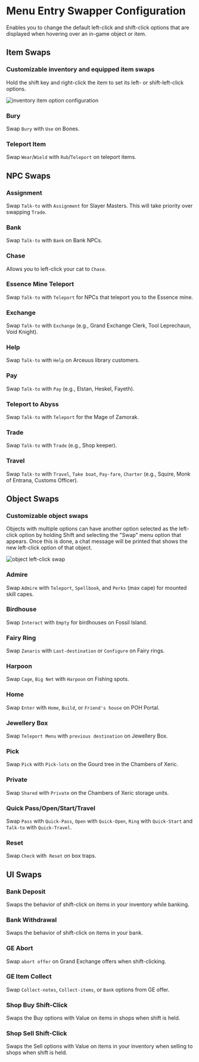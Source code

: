 # Menu Entry Swapper Configuration

Enables you to change the default left-click and shift-click options that are displayed when hovering over an in-game object or item.

## Item Swaps

### Customizable inventory and equipped item swaps

Hold the shift key and right-click the item to set its left- or shift-left-click options.

![inventory item option configuration](https://raw.githubusercontent.com/runelite/wiki/master/img/Menu-Entry-Swapper-shift-click.gif)
### Bury

Swap `Bury` with `Use` on Bones.

### Teleport Item

Swap `Wear`/`Wield` with `Rub`/`Teleport` on teleport items.

## NPC Swaps

### Assignment 

Swap `Talk-to` with `Assignment` for Slayer Masters. This will take priority over swapping `Trade`.

### Bank

Swap `Talk-to` with `Bank` on Bank NPCs.

### Chase

Allows you to left-click your cat to `Chase`.

### Essence Mine Teleport

Swap `Talk-to` with `Teleport` for NPCs that teleport you to the Essence mine.

### Exchange

Swap `Talk-to` with `Exchange` (e.g., Grand Exchange Clerk, Tool Leprechaun, Void Knight).

### Help

Swap `Talk-to` with `Help` on Arceuus library customers.

### Pay

Swap `Talk-to` with `Pay` (e.g., Elstan, Heskel, Fayeth).

### Teleport to Abyss

Swap `Talk-to` with `Teleport` for the Mage of Zamorak.

### Trade

Swap `Talk-to` with `Trade` (e.g., Shop keeper).

### Travel

Swap `Talk-to` with `Travel`, `Take boat`, `Pay-fare`, `Charter` (e.g., Squire, Monk of Entrana, Customs Officer).

## Object Swaps

### Customizable object swaps

Objects with multiple options can have another option selected as the left-click option by holding Shift and selecting the "Swap" menu option that appears. Once this is done, a chat message will be printed that shows the new left-click option of that object.

![object left-click swap](https://raw.githubusercontent.com/runelite/wiki/master/img/Menu-Entry-Swapper-objects.gif)


### Admire

Swap `Admire` with `Teleport`, `Spellbook`, and `Perks` (max cape) for mounted skill capes.

### Birdhouse

Swap `Interact` with `Empty` for birdhouses on Fossil Island.

### Fairy Ring

Swap `Zanaris` with `Last-destination` or `Configure` on Fairy rings.

### Harpoon

Swap `Cage`, `Big Net` with `Harpoon` on Fishing spots.

### Home

Swap `Enter` with `Home`, `Build`, or `Friend's house` on POH Portal.

### Jewellery Box

Swap `Teleport Menu` with `previous destination` on Jewellery Box.

### Pick

Swap `Pick` with `Pick-lots` on the Gourd tree in the Chambers of Xeric.

### Private

Swap `Shared` with `Private` on the Chambers of Xeric storage units.

### Quick Pass/Open/Start/Travel

Swap `Pass` with `Quick-Pass`, `Open` with `Quick-Open`, `Ring` with `Quick-Start` and `Talk-to` with `Quick-Travel`.

### Reset

Swap `Check` with` Reset` on box traps.

## UI Swaps

### Bank Deposit 

Swaps the behavior of shift-click on items in your inventory while banking.

### Bank Withdrawal

Swaps the behavior of shift-click on items in your bank.

### GE Abort

Swap `abort offer` on Grand Exchange offers when shift-clicking.

### GE Item Collect

Swap `Collect-notes`, `Collect-items`, or `Bank` options from GE offer.

### Shop Buy Shift-Click

Swaps the Buy options with Value on items in shops when shift is held.

### Shop Sell Shift-Click

Swaps the Sell options with Value on items in your inventory when selling to shops when shift is held.
